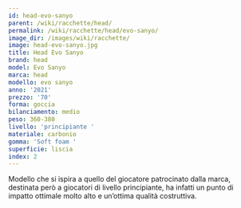 ```yaml
---
id: head-evo-sanyo
parent: /wiki/racchette/head/
permalink: /wiki/racchette/head/evo-sanyo/
image_dir: /images/wiki/racchette/
image: head-evo-sanyo.jpg
title: Head Evo Sanyo
brand: head
model: Evo Sanyo
marca: head
modello: evo sanyo
anno: '2021'
prezzo: '70'
forma: goccia
bilanciamento: medio
peso: 360-380
livello: 'principiante '
materiale: carbonio
gomma: 'Soft foam '
superficie: liscia
index: 2
---
```

Modello che si ispira a quello del giocatore patrocinato dalla marca, destinata però a giocatori di livello principiante, ha infatti un punto di impatto ottimale molto alto e un’ottima qualità costruttiva.